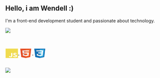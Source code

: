 ## Hello, i am Wendell :)

I'm a front-end development student and passionate about technology.

<div align="left">
  <a href="https://github.com/wendellmoraisz">
  <img height="180em" src="https://github-readme-stats.vercel.app/api?username=wendellmoraisz&show_icons=true&theme=dark&include_all_commits=true&count_private=true"/>
</div>
  
  
  ##
  
 <div style="display: inline_block"><br>
  <img align="center" alt="Js" height="30" width="40" src="https://raw.githubusercontent.com/devicons/devicon/master/icons/javascript/javascript-plain.svg">
  <img align="center" alt="HTML" height="30" width="40" src="https://raw.githubusercontent.com/devicons/devicon/master/icons/html5/html5-original.svg">
  <img align="center" alt="CSS" height="30" width="40" src="https://raw.githubusercontent.com/devicons/devicon/master/icons/css3/css3-original.svg">
 
##   
   
<div> 
  <a href = "mailto:wendellmorais3319@gmail.com"><img src="https://img.shields.io/badge/-Gmail-%23333?style=for-the-badge&logo=gmail&logoColor=white" target="_blank"></a>  
</div>
